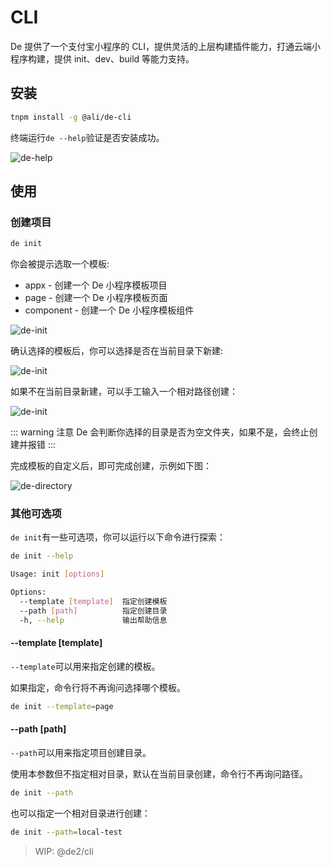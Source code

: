 # CLI

De 提供了一个支付宝小程序的 CLI，提供灵活的上层构建插件能力，打通云端小程序构建，提供 init、dev、build 等能力支持。

## 安装

```sh
tnpm install -g @ali/de-cli
```

终端运行`de --help`验证是否安装成功。

![de-help](https://gw.alipayobjects.com/mdn/rms_e9e22c/afts/img/A*JxFATKmTyp4AAAAAAAAAAABkARQnAQ)

## 使用

### 创建项目

```sh
de init
```

你会被提示选取一个模板:

* appx - 创建一个 De 小程序模板项目
* page - 创建一个 De 小程序模板页面
* component - 创建一个 De 小程序模板组件

![de-init](https://intranetproxy.alipay.com/skylark/lark/0/2019/png/122912/1566303072643-222b3a26-be07-4043-a78a-a9d8f6525728.png?x-oss-process=image/resize,w_1492)


确认选择的模板后，你可以选择是否在当前目录下新建:

![de-init](https://intranetproxy.alipay.com/skylark/lark/0/2019/png/122912/1566303084152-a61f3fff-4e68-48c2-942f-dc3012b2d04d.png)


如果不在当前目录新建，可以手工输入一个相对路径创建：

![de-init](https://intranetproxy.alipay.com/skylark/lark/0/2019/png/122912/1566303092541-7109b9fe-a355-44b4-a6f3-5469fc4edbdf.png?x-oss-process=image/resize,w_1492)

::: warning 注意
De 会判断你选择的目录是否为空文件夹，如果不是，会终止创建并报错
:::

完成模板的自定义后，即可完成创建，示例如下图：

![de-directory](https://intranetproxy.alipay.com/skylark/lark/0/2019/png/122912/1566303100919-40b34a65-ab34-42a7-8f0c-0a86ea7130ad.png?x-oss-process=image/resize,w_1492)

### 其他可选项

`de init`有一些可选项，你可以运行以下命令进行探索：

```sh
de init --help

Usage: init [options]

Options:
  --template [template]  指定创建模板
  --path [path]          指定创建目录
  -h, --help             输出帮助信息
```

#### --template [template]

`--template`可以用来指定创建的模板。

如果指定，命令行将不再询问选择哪个模板。

```sh
de init --template=page
```

#### --path [path]

`--path`可以用来指定项目创建目录。

使用本参数但不指定相对目录，默认在当前目录创建，命令行不再询问路径。

```sh
de init --path
```

也可以指定一个相对目录进行创建：

```sh
de init --path=local-test
```

<!-- ## 编译配置

::: tip
目前仅支持 less 与 typecript
:::

### less

### typescript -->


> WIP: @de2/cli

